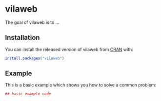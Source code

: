 # vilaweb

The goal of vilaweb is to ...

## Installation

You can install the released version of vilaweb from [CRAN](https://CRAN.R-project.org) with:

``` r
install.packages("vilaweb")
```

## Example

This is a basic example which shows you how to solve a common problem:

``` r
## basic example code
```

